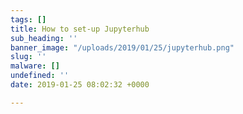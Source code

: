 ```yaml
---
tags: []
title: How to set-up Jupyterhub
sub_heading: ''
banner_image: "/uploads/2019/01/25/jupyterhub.png"
slug: ''
malware: []
undefined: ''
date: 2019-01-25 08:02:32 +0000

---
```

